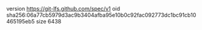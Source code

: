 version https://git-lfs.github.com/spec/v1
oid sha256:06a77cb5979d3ac9b3404afba95e10b0c92fac092773dc1bc91cb10465195eb5
size 6438
